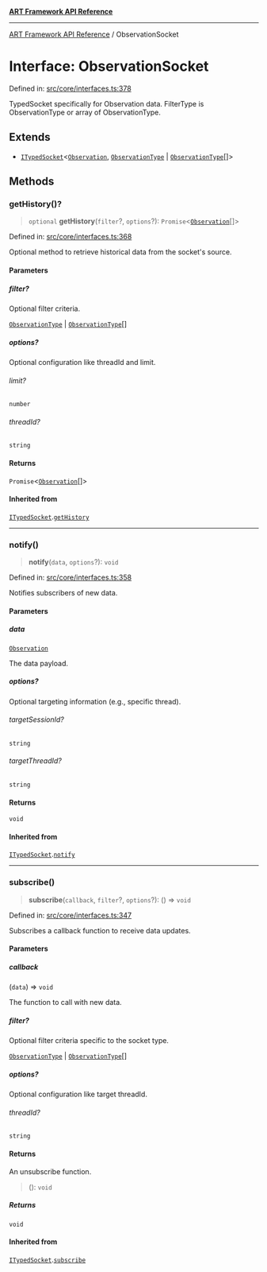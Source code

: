 [**ART Framework API Reference**](../README.md)

***

[ART Framework API Reference](../README.md) / ObservationSocket

# Interface: ObservationSocket

Defined in: [src/core/interfaces.ts:378](https://github.com/hashangit/ART/blob/13d06b82b833201787abcae252aaec8212ec73f7/src/core/interfaces.ts#L378)

TypedSocket specifically for Observation data.
FilterType is ObservationType or array of ObservationType.

## Extends

- [`ITypedSocket`](ITypedSocket.md)\<[`Observation`](Observation.md), [`ObservationType`](../enumerations/ObservationType.md) \| [`ObservationType`](../enumerations/ObservationType.md)[]\>

## Methods

### getHistory()?

> `optional` **getHistory**(`filter`?, `options`?): `Promise`\<[`Observation`](Observation.md)[]\>

Defined in: [src/core/interfaces.ts:368](https://github.com/hashangit/ART/blob/13d06b82b833201787abcae252aaec8212ec73f7/src/core/interfaces.ts#L368)

Optional method to retrieve historical data from the socket's source.

#### Parameters

##### filter?

Optional filter criteria.

[`ObservationType`](../enumerations/ObservationType.md) | [`ObservationType`](../enumerations/ObservationType.md)[]

##### options?

Optional configuration like threadId and limit.

###### limit?

`number`

###### threadId?

`string`

#### Returns

`Promise`\<[`Observation`](Observation.md)[]\>

#### Inherited from

[`ITypedSocket`](ITypedSocket.md).[`getHistory`](ITypedSocket.md#gethistory)

***

### notify()

> **notify**(`data`, `options`?): `void`

Defined in: [src/core/interfaces.ts:358](https://github.com/hashangit/ART/blob/13d06b82b833201787abcae252aaec8212ec73f7/src/core/interfaces.ts#L358)

Notifies subscribers of new data.

#### Parameters

##### data

[`Observation`](Observation.md)

The data payload.

##### options?

Optional targeting information (e.g., specific thread).

###### targetSessionId?

`string`

###### targetThreadId?

`string`

#### Returns

`void`

#### Inherited from

[`ITypedSocket`](ITypedSocket.md).[`notify`](ITypedSocket.md#notify)

***

### subscribe()

> **subscribe**(`callback`, `filter`?, `options`?): () => `void`

Defined in: [src/core/interfaces.ts:347](https://github.com/hashangit/ART/blob/13d06b82b833201787abcae252aaec8212ec73f7/src/core/interfaces.ts#L347)

Subscribes a callback function to receive data updates.

#### Parameters

##### callback

(`data`) => `void`

The function to call with new data.

##### filter?

Optional filter criteria specific to the socket type.

[`ObservationType`](../enumerations/ObservationType.md) | [`ObservationType`](../enumerations/ObservationType.md)[]

##### options?

Optional configuration like target threadId.

###### threadId?

`string`

#### Returns

An unsubscribe function.

> (): `void`

##### Returns

`void`

#### Inherited from

[`ITypedSocket`](ITypedSocket.md).[`subscribe`](ITypedSocket.md#subscribe)
